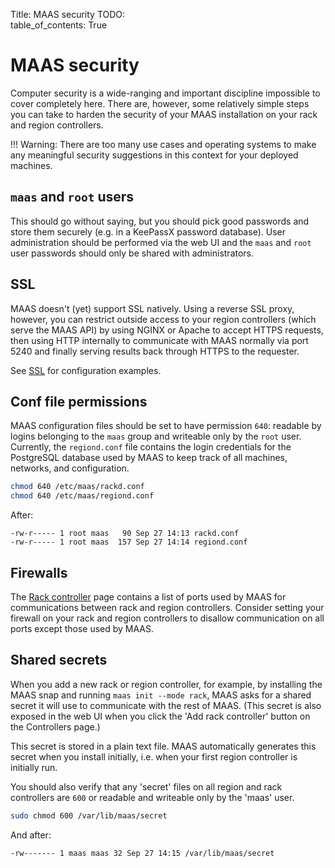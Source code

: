 Title: MAAS security
TODO:  
table_of_contents: True

# MAAS security

Computer security is a wide-ranging and important discipline impossible to cover
completely here. There are, however, some relatively simple steps you can take
to harden the security of your MAAS installation on your rack and region
controllers.

!!! Warning:
    There are too many use cases and operating systems to make any meaningful
    security suggestions in this context for your deployed machines.

## `maas` and `root` users

This should go without saying, but you should pick good passwords and store them
securely (e.g. in a KeePassX password database). User administration should be
performed via the web UI and the `maas` and `root` user passwords should only be
shared with administrators.

## SSL

MAAS doesn't (yet) support SSL natively. Using a reverse SSL proxy, however, you
can restrict outside access to your region controllers (which serve the MAAS
API) by using NGINX or Apache to accept HTTPS requests, then using HTTP
internally to communicate with MAAS normally via port 5240 and finally serving
results back through HTTPS to the requester.

See [SSL][ssl] for configuration examples.

## Conf file permissions

MAAS configuration files should be set to have permission `640`: readable by
logins belonging to the `maas` group and writeable only by the `root` user.
Currently, the `regiond.conf` file contains the login credentials for the
PostgreSQL database used by MAAS to keep track of all machines, networks, and
configuration.

```bash
chmod 640 /etc/maas/rackd.conf
chmod 640 /etc/maas/regiond.conf
```

After:

```no-highlight
-rw-r----- 1 root maas   90 Sep 27 14:13 rackd.conf
-rw-r----- 1 root maas  157 Sep 27 14:14 regiond.conf
```

## Firewalls

The [Rack controller][rackcontroller] page contains a list of ports used by MAAS
for communications between rack and region controllers. Consider setting your
firewall on your rack and region controllers to disallow communication on all
ports except those used by MAAS.

## Shared secrets

When you add a new rack or region controller, for example, by installing the MAAS
snap and running `maas init --mode rack`, MAAS asks for a shared secret it will
use to communicate with the rest of MAAS. (This secret is also exposed in the web
UI when you click the 'Add rack controller' button on the Controllers page.)

This secret is stored in a plain text file. MAAS automatically generates this
secret when you install initially, i.e. when your first region controller is
initially run.

You should also verify that any 'secret' files on all region and rack
controllers are `600` or readable and writeable only by the 'maas' user.

```bash
sudo chmod 600 /var/lib/maas/secret
```

And after:

```no-highlight
-rw------- 1 maas maas 32 Sep 27 14:15 /var/lib/maas/secret
```

<!-- LINKS -->

[rackcontroller]: installconfig-rack.md#communication-with-the-region-controller
[ssl]: installconfig-network-ssl.md
